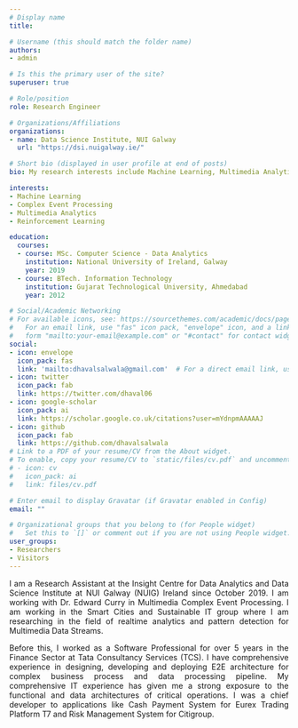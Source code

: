 ```yaml
---
# Display name
title: 

# Username (this should match the folder name)
authors:
- admin

# Is this the primary user of the site?
superuser: true

# Role/position
role: Research Engineer

# Organizations/Affiliations
organizations:
- name: Data Science Institute, NUI Galway
  url: "https://dsi.nuigalway.ie/"

# Short bio (displayed in user profile at end of posts)
bio: My research interests include Machine Learning, Multimedia Analytics, Complex Event Processing.

interests:
- Machine Learning
- Complex Event Processing
- Multimedia Analytics
- Reinforcement Learning

education:
  courses:
  - course: MSc. Computer Science - Data Analytics
    institution: National University of Ireland, Galway
    year: 2019
  - course: BTech. Information Technology
    institution: Gujarat Technological University, Ahmedabad
    year: 2012

# Social/Academic Networking
# For available icons, see: https://sourcethemes.com/academic/docs/page-builder/#icons
#   For an email link, use "fas" icon pack, "envelope" icon, and a link in the
#   form "mailto:your-email@example.com" or "#contact" for contact widget.
social:
- icon: envelope
  icon_pack: fas
  link: 'mailto:dhavalsalwala@gmail.com'  # For a direct email link, use "mailto:test@example.org".
- icon: twitter
  icon_pack: fab
  link: https://twitter.com/dhaval06
- icon: google-scholar
  icon_pack: ai
  link: https://scholar.google.co.uk/citations?user=mYdnpmAAAAAJ
- icon: github
  icon_pack: fab
  link: https://github.com/dhavalsalwala
# Link to a PDF of your resume/CV from the About widget.
# To enable, copy your resume/CV to `static/files/cv.pdf` and uncomment the lines below.
# - icon: cv
#   icon_pack: ai
#   link: files/cv.pdf

# Enter email to display Gravatar (if Gravatar enabled in Config)
email: ""

# Organizational groups that you belong to (for People widget)
#   Set this to `[]` or comment out if you are not using People widget.
user_groups:
- Researchers
- Visitors
---
```

<p style='text-align: justify;'>
I am a Research Assistant at the Insight Centre for Data Analytics and Data Science Institute at NUI Galway (NUIG) Ireland since October 2019. 
I am working with Dr. Edward Curry in Multimedia Complex Event Processing.
I am working in the Smart Cities and Sustainable IT group where I am researching in the field of realtime analytics and pattern detection for Multimedia Data Streams.
</p>

<p style='text-align: justify;'>
Before this, I worked as a Software Professional for over 5 years in the Finance Sector at Tata Consultancy Services (TCS).
I have comprehensive experience in designing, developing and deploying E2E architecture for complex business process and data processing pipeline.
My comprehensive IT experience has given me a strong exposure to the functional and data architectures of critical operations. 
I was a chief developer to applications like Cash Payment System for Eurex Trading Platform T7 and Risk Management System for Citigroup. 
</p>
